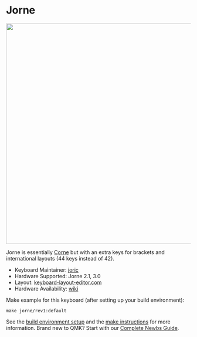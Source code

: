 # Jorne

<img src="https://i.imgur.com/ywDcw2w.jpg" data-canonical-src="Jorne" width="600"/>

Jorne is essentially [Corne](https://github.com/foostan/crkbd) but with an extra keys for brackets and international layouts (44 keys instead of 42).

* Keyboard Maintainer: [joric](https://github.com/joric)
* Hardware Supported: Jorne 2.1, 3.0
* Layout: [keyboard-layout-editor.com](http://www.keyboard-layout-editor.com/#/gists/df19fba80500d1179dfda8c41b9f221a)
* Hardware Availability: [wiki](https://github.com/joric/jorne/wiki)

Make example for this keyboard (after setting up your build environment):

    make jorne/rev1:default

See the [build environment setup](https://docs.qmk.fm/#/getting_started_build_tools) and the [make instructions](https://docs.qmk.fm/#/getting_started_make_guide) for more information. Brand new to QMK? Start with our [Complete Newbs Guide](https://docs.qmk.fm/#/newbs).
